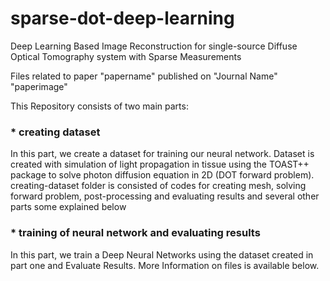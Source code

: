 # sparse-dot-deep-learning
Deep Learning Based Image Reconstruction for single-source Diffuse Optical Tomography system with Sparse Measurements

Files related to paper
"papername"
published on "Journal Name"
"paperimage"


This Repository consists of two main parts:

### *  creating dataset

In this part, we create a  dataset for training our neural network. Dataset is created with simulation of light propagation in tissue using the TOAST++ package to solve photon diffusion equation in 2D (DOT forward problem).  creating-dataset folder is consisted of codes for creating mesh, solving forward problem, post-processing and evaluating results and several other parts some explained below

### *  training of neural network and evaluating results

In this part, we train a Deep Neural Networks using the dataset created in part one and Evaluate Results. More Information on files is available below.


